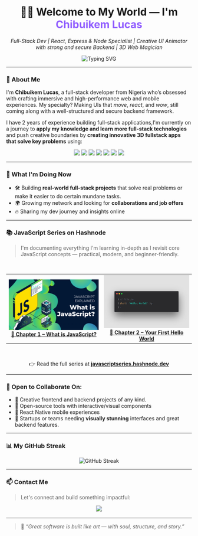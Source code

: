 <h1 align="center">👋🏾 Welcome to My World — I'm <span style="color:#915EFF;">Chibuikem Lucas</span></h1>

<p align="center">
  <em>Full-Stack Dev | React, Express & Node Specialist | Creative UI Animator with strong and secure Backend | 3D Web Magician</em>
</p>

<p align="center">
  <img src="https://readme-typing-svg.herokuapp.com?font=Fira+Code&weight=500&size=20&duration=3000&pause=1000&center=true&vCenter=true&width=440&height=45&lines=Bringing+UIs+to+Life+with+Code+%F0%9F%AA%84;Crafting+3D+Experiences++%F0%9F%94%8A;Well-Structured+Backend;React+%7C+Next+%7C+Three+%7C+TypeScript;Express+%7C+Node+%7C+DB+%7C+Auth" alt="Typing SVG" />
</p>

---

### 🚀 About Me

I'm **Chibuikem Lucas**, a full-stack developer from Nigeria who’s obsessed with crafting immersive and high-performance web and mobile experiences. My specialty? Making UIs that *move*, *react*, and *wow*, still coming along with a well-structured and secure backend framework.  

I have 2 years of experience building full-stack applications,I'm currently on a journey to **apply my knowledge and learn more full-stack technologies** and push creative boundaries by **creating innovative 3D fullstack apps that solve key problems** using:

<div align="center">
  <img src="https://img.shields.io/badge/-ReactJS-61DAFB?style=for-the-badge&logo=react&logoColor=black" />
  <img src="https://img.shields.io/badge/-NextJS-000?style=for-the-badge&logo=next.js&logoColor=white" />
  <img src="https://img.shields.io/badge/-ThreeJS-000?style=for-the-badge&logo=three.js&logoColor=white" />
  <img src="https://img.shields.io/badge/-TypeScript-3178C6?style=for-the-badge&logo=typescript&logoColor=white" />
  <img src="https://img.shields.io/badge/-React%20Native-20232A?style=for-the-badge&logo=react&logoColor=61DAFB" />
  <img src="https://img.shields.io/badge/-Node.js-339933?style=for-the-badge&logo=node.js&logoColor=white" />
  <img src="https://img.shields.io/badge/-Express.js-339933?style=for-the-badge&logo=express.js&logoColor=white" />
</div>

---

### 💼 What I'm Doing Now

- 🛠️ Building **real-world full-stack projects** that solve real problems or make it easier to do certain mundane tasks.  
- 🌍 Growing my network and looking for **collaborations and job offers**  
- 🔥 Sharing my dev journey and insights online  

---

### 📚 JavaScript Series on Hashnode

> I'm documenting everything I'm learning in-depth as I revisit core JavaScript concepts — practical, modern, and beginner-friendly.

<table align="center">
  <tr>
  <!-- Chapter 1 -->
    <td align="center">
  <a href="https://javascriptseries.hashnode.dev/episode-1-what-is-javascript" target="_blank">
    <img src="js w.webp" width="400" alt="Chapter 1: What is JavaScript" />
  </a>
  <br />
  <strong><a href="https://javascriptseries.hashnode.dev/episode-1-what-is-javascript" target="_blank">📘 Chapter 1 – What is JavaScript?</a></strong>
</td>

<br />


  <!-- Chapter 2 -->
  <td align="center">
  <a href="https://javascriptseries.hashnode.dev/episode-2-your-first-hello-world" target="_blank">
    <img src="javascript.jpg" width="400" alt="Chapter 2: Your First Hello World" />
  </a>
  <br />
  <strong><a href="https://javascriptseries.hashnode.dev/episode-2-your-first-hello-world" target="_blank">📙 Chapter 2 – Your First Hello World</a></strong>
  </td>
</tr>
</table>
<br />

<p align="center">
  👉 Read the full series at <a href="https://javascriptseries.hashnode.dev" target="_blank"><strong>javascriptseries.hashnode.dev</strong></a>
</p>

---


### 🤝 Open to Collaborate On:

- 🚀 Creative frontend and backend projects of any kind.
- 🧩 Open-source tools with interactive/visual components  
- 📱 React Native mobile experiences  
- 🎯 Startups or teams needing **visually stunning** interfaces and great backend features. 

---

### 📊 My GitHub Streak

<div align="center">
  <img src="https://github-readme-streak-stats.herokuapp.com?user=chibuikemlucas&theme=tokyonight_duo&hide_border=true&date_format=M%20j%5B%2C%20Y%5D&utc_offset=+60" alt="GitHub Streak" />
  <br />
</div>

---

### 📫 Contact Me

> Let's connect and build something impactful:

<div align="center">
  <a href="mailto:chibuikemlucas@gmail.com"><img src="https://img.shields.io/badge/Gmail-chibuikemlucas%40gmail.com-red?style=for-the-badge&logo=gmail&logoColor=white" /></a>
</div>

---

> 🧩 *“Great software is built like art — with soul, structure, and story.”*

